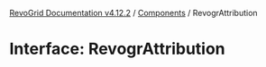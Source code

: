 [RevoGrid Documentation v4.12.2](README.md) / [Components](Namespace.Components.md) / RevogrAttribution

# Interface: RevogrAttribution
